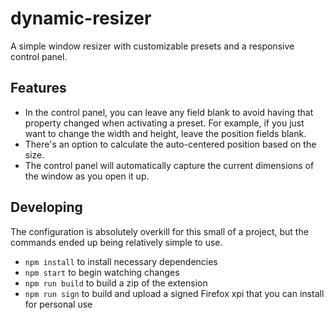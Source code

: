# dynamic-resizer
A simple window resizer with customizable presets and a responsive control panel.

## Features
- In the control panel, you can leave any field blank to avoid having that property changed when activating a preset. For example, if you just want to change the width and height, leave the position fields blank.
- There's an option to calculate the auto-centered position based on the size.
- The control panel will automatically capture the current dimensions of the window as you open it up.

## Developing
The configuration is absolutely overkill for this small of a project, but the commands ended up being relatively simple to use.
- `npm install` to install necessary dependencies
- `npm start` to begin watching changes
- `npm run build` to build a zip of the extension
- `npm run sign` to build and upload a signed Firefox xpi that you can install for personal use
